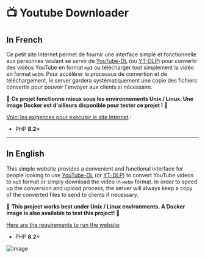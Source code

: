 # 📺 Youtube Downloader

## In French

Ce petit site Internet permet de fournir une interface simple et fonctionnelle aux personnes voulant se servir de [YouTube-DL](https://github.com/ytdl-org/youtube-dl) (ou [YT-DLP](https://github.com/yt-dlp/yt-dlp)) pour convertir des vidéos YouTube en format `mp3` ou télécharger tout simplement la vidéo en format `webm`. Pour accélérer le processus de convertion et de téléchargement, le server gardera systématiquement une copie des fichiers convertis pour pouvoir l'envoyer aux clients si nécessaire.

🐧 **Ce projet fonctionne mieux sous les environnements Unix / Linux. Une image Docker est d'ailleurs disponible pour tester ce projet ! 🐳**

<ins>Voici les exigences pour exécuter le site Internet</ins> :
* PHP **8.2+**

___

## In English

This simple website provides a convenient and functional interface for people looking to use [YouTube-DL](https://github.com/ytdl-org/youtube-dl) (or [YT-DLP](https://github.com/yt-dlp/yt-dlp)) to convert YouTube videos to `mp3` format or simply download the video in `webm` format. In order to speed up the conversion and upload process, the server will always keep a copy of the converted files to send to clients if necessary.

🐧 **This project works best under Unix / Linux environments. A Docker image is also available to test this project! 🐳**

<ins>Here are the requirements to run the website</ins>:
* PHP **8.2+**

![image](https://user-images.githubusercontent.com/26360935/190904189-22ef0ab2-5f48-4b80-827d-2d44c0498453.png)